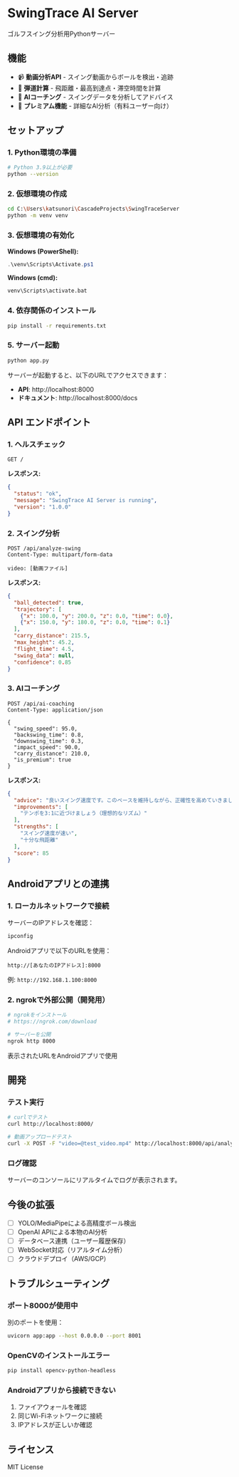 # SwingTrace AI Server

ゴルフスイング分析用Pythonサーバー

## 機能

- 📹 **動画分析API** - スイング動画からボールを検出・追跡
- 🎯 **弾道計算** - 飛距離・最高到達点・滞空時間を計算
- 🤖 **AIコーチング** - スイングデータを分析してアドバイス
- 💎 **プレミアム機能** - 詳細なAI分析（有料ユーザー向け）

## セットアップ

### 1. Python環境の準備

```bash
# Python 3.9以上が必要
python --version
```

### 2. 仮想環境の作成

```bash
cd C:\Users\katsunori\CascadeProjects\SwingTraceServer
python -m venv venv
```

### 3. 仮想環境の有効化

**Windows (PowerShell):**
```powershell
.\venv\Scripts\Activate.ps1
```

**Windows (cmd):**
```cmd
venv\Scripts\activate.bat
```

### 4. 依存関係のインストール

```bash
pip install -r requirements.txt
```

### 5. サーバー起動

```bash
python app.py
```

サーバーが起動すると、以下のURLでアクセスできます：
- **API**: http://localhost:8000
- **ドキュメント**: http://localhost:8000/docs

## API エンドポイント

### 1. ヘルスチェック

```http
GET /
```

**レスポンス:**
```json
{
  "status": "ok",
  "message": "SwingTrace AI Server is running",
  "version": "1.0.0"
}
```

### 2. スイング分析

```http
POST /api/analyze-swing
Content-Type: multipart/form-data

video: [動画ファイル]
```

**レスポンス:**
```json
{
  "ball_detected": true,
  "trajectory": [
    {"x": 100.0, "y": 200.0, "z": 0.0, "time": 0.0},
    {"x": 150.0, "y": 180.0, "z": 0.0, "time": 0.1}
  ],
  "carry_distance": 215.5,
  "max_height": 45.2,
  "flight_time": 4.5,
  "swing_data": null,
  "confidence": 0.85
}
```

### 3. AIコーチング

```http
POST /api/ai-coaching
Content-Type: application/json

{
  "swing_speed": 95.0,
  "backswing_time": 0.8,
  "downswing_time": 0.3,
  "impact_speed": 90.0,
  "carry_distance": 210.0,
  "is_premium": true
}
```

**レスポンス:**
```json
{
  "advice": "良いスイング速度です。このペースを維持しながら、正確性を高めていきましょう。",
  "improvements": [
    "テンポを3:1に近づけましょう（理想的なリズム）"
  ],
  "strengths": [
    "スイング速度が速い",
    "十分な飛距離"
  ],
  "score": 85
}
```

## Androidアプリとの連携

### 1. ローカルネットワークで接続

サーバーのIPアドレスを確認：
```bash
ipconfig
```

Androidアプリで以下のURLを使用：
```
http://[あなたのIPアドレス]:8000
```

例: `http://192.168.1.100:8000`

### 2. ngrokで外部公開（開発用）

```bash
# ngrokをインストール
# https://ngrok.com/download

# サーバーを公開
ngrok http 8000
```

表示されたURLをAndroidアプリで使用

## 開発

### テスト実行

```bash
# curlでテスト
curl http://localhost:8000/

# 動画アップロードテスト
curl -X POST -F "video=@test_video.mp4" http://localhost:8000/api/analyze-swing
```

### ログ確認

サーバーのコンソールにリアルタイムでログが表示されます。

## 今後の拡張

- [ ] YOLO/MediaPipeによる高精度ボール検出
- [ ] OpenAI APIによる本物のAI分析
- [ ] データベース連携（ユーザー履歴保存）
- [ ] WebSocket対応（リアルタイム分析）
- [ ] クラウドデプロイ（AWS/GCP）

## トラブルシューティング

### ポート8000が使用中

別のポートを使用：
```bash
uvicorn app:app --host 0.0.0.0 --port 8001
```

### OpenCVのインストールエラー

```bash
pip install opencv-python-headless
```

### Androidアプリから接続できない

1. ファイアウォールを確認
2. 同じWi-Fiネットワークに接続
3. IPアドレスが正しいか確認

## ライセンス

MIT License
